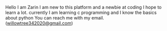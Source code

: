 Hello I am Zarin
I am new to this platform and a newbie at coding
I hope to learn a lot. currently I am learning c programming and I know the basics about python
You can reach me with my email. (willowtree342020@gmail.com)
